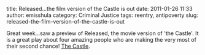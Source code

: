 title: Released...the film version of the Castle is out
date: 2011-01-26 11:33
author: emisshula
category: Criminal Justice
tags: reentry, antipoverty
slug: released-the-film-version-of-the-castle-is-out

Great week&#x2026;saw a preview of Released, the movie version of 'the
Castle'. It is a great play about four amazing people who are making
the very most of their second chance! [The Castle](http://www.thecastletheplay.org/tc/frames/About.aspx).